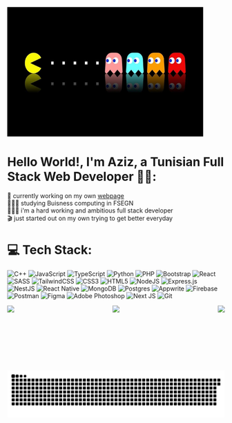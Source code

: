 <img src="banner_github.jpg" alt="GitHub Banner" width="90%" height="300vh"/>

# Hello World!, I'm Aziz, a Tunisian Full Stack Web Developer 👋🏼:
🛜 currently working on my own [webpage](https://aziz-toulgui-portfolio.netlify.app/)<br>👨🏼‍🎓 studying  Buisness computing in FSEGN<br>👨🏼‍💻 i'm a hard working and ambitious full stack developer<br>🎬 just started out on my own trying to get better everyday


# 💻 Tech Stack:

![C++](https://img.shields.io/badge/c++-%2300599C.svg?style=for-the-badge&logo=c%2B%2B&logoColor=white) ![JavaScript](https://img.shields.io/badge/javascript-%23323330.svg?style=for-the-badge&logo=javascript&logoColor=%23F7DF1E) ![TypeScript](https://img.shields.io/badge/typescript-%23007ACC.svg?style=for-the-badge&logo=typescript&logoColor=white) ![Python](https://img.shields.io/badge/python-3670A0?style=for-the-badge&logo=python&logoColor=ffdd54) ![PHP](https://img.shields.io/badge/php-%23777BB4.svg?style=for-the-badge&logo=php&logoColor=white) ![Bootstrap](https://img.shields.io/badge/bootstrap-%238511FA.svg?style=for-the-badge&logo=bootstrap&logoColor=white) ![React](https://img.shields.io/badge/react-%2320232a.svg?style=for-the-badge&logo=react&logoColor=%2361DAFB) ![SASS](https://img.shields.io/badge/SASS-hotpink.svg?style=for-the-badge&logo=SASS&logoColor=white) ![TailwindCSS](https://img.shields.io/badge/tailwindcss-%2338B2AC.svg?style=for-the-badge&logo=tailwind-css&logoColor=white) ![CSS3](https://img.shields.io/badge/css3-%231572B6.svg?style=for-the-badge&logo=css3&logoColor=white) ![HTML5](https://img.shields.io/badge/html5-%23E34F26.svg?style=for-the-badge&logo=html5&logoColor=white) ![NodeJS](https://img.shields.io/badge/node.js-6DA55F?style=for-the-badge&logo=node.js&logoColor=white) ![Express.js](https://img.shields.io/badge/express.js-%23404d59.svg?style=for-the-badge&logo=express&logoColor=%2361DAFB) ![NestJS](https://img.shields.io/badge/nestjs-%23E0234E.svg?style=for-the-badge&logo=nestjs&logoColor=white) ![React Native](https://img.shields.io/badge/react_native-%2320232a.svg?style=for-the-badge&logo=react&logoColor=%2361DAFB) ![MongoDB](https://img.shields.io/badge/MongoDB-%234ea94b.svg?style=for-the-badge&logo=mongodb&logoColor=white) ![Postgres](https://img.shields.io/badge/postgres-%23316192.svg?style=for-the-badge&logo=postgresql&logoColor=white) ![Appwrite](https://img.shields.io/badge/Appwrite-F02E65?style=for-the-badge&logo=Appwrite&logoColor=black) ![Firebase](https://img.shields.io/badge/Firebase-039BE5?style=for-the-badge&logo=Firebase&logoColor=white) ![Postman](https://img.shields.io/badge/Postman-FF6C37?style=for-the-badge&logo=postman&logoColor=white) ![Figma](https://img.shields.io/badge/figma-%23F24E1E.svg?style=for-the-badge&logo=figma&logoColor=white) ![Adobe Photoshop](https://img.shields.io/badge/adobe%20photoshop-%2331A8FF.svg?style=for-the-badge&logo=adobe%20photoshop&logoColor=white) ![Next JS](https://img.shields.io/badge/Next-black?style=for-the-badge&logo=next.js&logoColor=white) ![Git](https://img.shields.io/badge/git-%23F05033.svg?style=for-the-badge&logo=git&logoColor=white)

<div align="center" style="display: flex; justify-content: space-between;">
  <img height="150" src="https://media3.giphy.com/media/v1.Y2lkPTc5MGI3NjExdmE0YjAyM215eWh3OTYyOXVhM3hsa3RoY3NoaXJ5dXI0bnJybGlneiZlcD12MV9pbnRlcm5hbF9naWZfYnlfaWQmY3Q9Zw/Dh5q0sShxgp13DwrvG/giphy.gif" />
  <img height="150" src="https://media1.giphy.com/media/v1.Y2lkPTc5MGI3NjExamVnbHBmNjJkcnYwM2VvdmhjY2VtcWZmdGVnMWhlZGJiaXIyc3g0YSZlcD12MV9pbnRlcm5hbF9naWZfYnlfaWQmY3Q9Zw/VTtANKl0beDFQRLDTh/giphy.gif" />
  <img height="150" src="https://media0.giphy.com/media/v1.Y2lkPTc5MGI3NjExbjgzaTZld2xndWppN2doOW83bm0yZTVpNmh1NnVjdTQ2Y2gxaHVqMiZlcD12MV9pbnRlcm5hbF9naWZfYnlfaWQmY3Q9Zw/bGgsc5mWoryfgKBx1u/giphy.gif" />
</div>

<picture>
  <source media="(prefers-color-scheme: dark)" srcset="https://raw.githubusercontent.com/AzizToulgui/AzizToulgui/output/github-snake-dark.svg" />
  <source media="(prefers-color-scheme: light)" srcset="https://raw.githubusercontent.com/AzizToulgui/AzizToulgui/output/github-snake.svg" />
  <img alt="github-snake" src="https://raw.githubusercontent.com/AzizToulgui/AzizToulgui/output/github-snake.svg" />
</picture>

